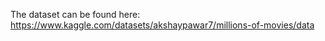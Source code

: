 The dataset can be found here: https://www.kaggle.com/datasets/akshaypawar7/millions-of-movies/data
